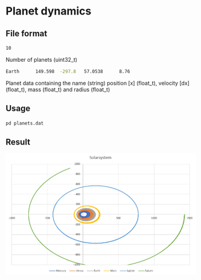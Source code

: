 # Planet dynamics

## File format

```sh
10
```
Number of planets (uint32_t)

```sh
Earth      149.598  -297.8   57.0538      8.76
```
Planet data containing the name (string) position [x] (float_t), velocity [dx] (float_t), mass (float_t) and radius (float_t)

## Usage

```sh
pd planets.dat
```

## Result

<img src="solarsystem.png" />
